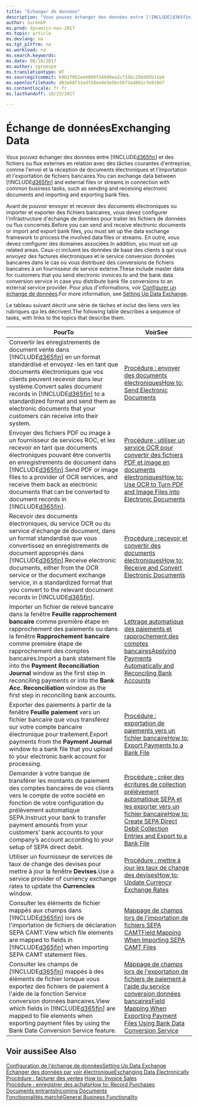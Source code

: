 ```yaml
---
title: "Échanger de données"
description: "Vous pouvez échanger des données entre [!INCLUDE[d365fin](includes/d365fin_md.md)] et des fichiers ou flux externes en relation avec des tâches courantes d'entreprise, comme l'envoi et la réception de documents électroniques et l'importation et l'exportation de fichiers bancaires."
author: SorenGP
ms.prod: dynamics-nav-2017
ms.topic: article
ms.devlang: na
ms.tgt_pltfrm: na
ms.workload: na
ms.search.keywords: 
ms.date: 08/18/2017
ms.author: sgroespe
ms.translationtype: HT
ms.sourcegitcommit: b9b1f062ee6009f34698ea2cf33bc25bdd5b11e4
ms.openlocfilehash: d83e68f31edf2dee9e3e5bc5b73a4861cfe919d7
ms.contentlocale: fr-fr
ms.lasthandoff: 10/23/2017

---
```

# <a name="exchanging-data"></a><span data-ttu-id="5a154-103">Échange de données</span><span class="sxs-lookup"><span data-stu-id="5a154-103">Exchanging Data</span></span>
<span data-ttu-id="5a154-104">Vous pouvez échanger des données entre [!INCLUDE[d365fin](includes/d365fin_md.md)] et des fichiers ou flux externes en relation avec des tâches courantes d'entreprise, comme l'envoi et la réception de documents électroniques et l'importation et l'exportation de fichiers bancaires.</span><span class="sxs-lookup"><span data-stu-id="5a154-104">You can exchange data between [!INCLUDE[d365fin](includes/d365fin_md.md)] and external files or streams in connection with common business tasks, such as sending and receiving electronic documents and importing and exporting bank files.</span></span>  

<span data-ttu-id="5a154-105">Avant de pouvoir envoyer et recevoir des documents électroniques ou importer et exporter des fichiers bancaires, vous devez configurer l'infrastructure d'échange de données pour traiter les fichiers de données ou flux concernés.</span><span class="sxs-lookup"><span data-stu-id="5a154-105">Before you can send and receive electronic documents or import and export bank files, you must set up the data exchange framework to process the involved data files or streams.</span></span> <span data-ttu-id="5a154-106">En outre, vous devez configurer des domaines associées.</span><span class="sxs-lookup"><span data-stu-id="5a154-106">In addition, you must set up related areas.</span></span> <span data-ttu-id="5a154-107">Ceux-ci incluent les données de base des clients à qui vous envoyez des factures électroniques et le service conversion données bancaires dans le cas où vous distribuez des conversions de fichiers bancaires à un fournisseur de service externe.</span><span class="sxs-lookup"><span data-stu-id="5a154-107">These include master data for customers that you send electronic invoices to and the bank data conversion service in case you distribute bank file conversions to an external service provider.</span></span> <span data-ttu-id="5a154-108">Pour plus d'informations, voir [Configurer un échange de données](across-set-up-data-exchange.md).</span><span class="sxs-lookup"><span data-stu-id="5a154-108">For more information, see [Setting Up Data Exchange](across-set-up-data-exchange.md).</span></span>  

 <span data-ttu-id="5a154-109">Le tableau suivant décrit une série de tâches et inclut des liens vers les rubriques qui les décrivent.</span><span class="sxs-lookup"><span data-stu-id="5a154-109">The following table describes a sequence of tasks, with links to the topics that describe them.</span></span>  

|<span data-ttu-id="5a154-110">**Pour**</span><span class="sxs-lookup"><span data-stu-id="5a154-110">**To**</span></span>|<span data-ttu-id="5a154-111">**Voir**</span><span class="sxs-lookup"><span data-stu-id="5a154-111">**See**</span></span>|  
|------------|-------------|  
|<span data-ttu-id="5a154-112">Convertir les enregistrements de document vente dans [!INCLUDE[d365fin](includes/d365fin_md.md)] en un format standardisé et envoyez\-les en tant que documents électroniques que vos clients peuvent recevoir dans leur système.</span><span class="sxs-lookup"><span data-stu-id="5a154-112">Convert sales document records in [!INCLUDE[d365fin](includes/d365fin_md.md)] to a standardized format and send them as electronic documents that your customers can receive into their system.</span></span>|[<span data-ttu-id="5a154-113">Procédure : envoyer des documents électroniques</span><span class="sxs-lookup"><span data-stu-id="5a154-113">How to: Send Electronic Documents</span></span>](sales-how-to-send-electronic-documents.md)|  
|<span data-ttu-id="5a154-114">Envoyer des fichiers PDF ou image à un fournisseur de services ROC, et les recevoir en tant que documents électroniques pouvant être convertis en enregistrements de document dans [!INCLUDE[d365fin](includes/d365fin_md.md)].</span><span class="sxs-lookup"><span data-stu-id="5a154-114">Send PDF or image files to a provider of OCR services, and receive them back as electronic documents that can be converted to document records in [!INCLUDE[d365fin](includes/d365fin_md.md)].</span></span>|[<span data-ttu-id="5a154-115">Procédure : utiliser un service OCR pour convertir des fichiers PDF et image en documents électroniques</span><span class="sxs-lookup"><span data-stu-id="5a154-115">How to: Use OCR to Turn PDF and Image Files into Electronic Documents</span></span>](across-how-use-ocr-pdf-images-files.md)|  
|<span data-ttu-id="5a154-116">Recevoir des documents électroniques, du service OCR ou du service d'échange de document, dans un format standardisé que vous convertissez en enregistrements de document appropriés dans [!INCLUDE[d365fin](includes/d365fin_md.md)].</span><span class="sxs-lookup"><span data-stu-id="5a154-116">Receive electronic documents, either from the OCR service or the document exchange service, in a standardized format that you convert to the relevant document records in [!INCLUDE[d365fin](includes/d365fin_md.md)].</span></span>|[<span data-ttu-id="5a154-117">Procédure : recevoir et convertir des documents électroniques</span><span class="sxs-lookup"><span data-stu-id="5a154-117">How to: Receive and Convert Electronic Documents</span></span>](purchasing-how-to-receive-and-convert-electronic-documents.md)|  
|<span data-ttu-id="5a154-118">Importer un fichier de relevé bancaire dans la fenêtre **Feuille rapprochement bancaire** comme première étape en rapprochement des paiements ou dans la fenêtre **Rapprochement bancaire** comme première étape de rapprochement des comptes bancaires.</span><span class="sxs-lookup"><span data-stu-id="5a154-118">Import a bank statement file into the **Payment Reconciliation Journal** window as the first step in reconciling payments or into the **Bank Acc. Reconciliation** window as the first step in reconciling bank accounts.</span></span>|[<span data-ttu-id="5a154-119">Lettrage automatique des paiements et rapprochement des comptes bancaires</span><span class="sxs-lookup"><span data-stu-id="5a154-119">Applying Payments Automatically and Reconciling Bank Accounts</span></span>](receivables-apply-payments-auto-reconcile-bank-accounts.md)|  
|<span data-ttu-id="5a154-120">Exporter des paiements à partir de la fenêtre **Feuille paiement** vers un fichier bancaire que vous transférez sur votre compte bancaire électronique pour traitement.</span><span class="sxs-lookup"><span data-stu-id="5a154-120">Export payments from the **Payment Journal** window to a bank file that you upload to your electronic bank account for processing.</span></span>|[<span data-ttu-id="5a154-121">Procédure : exportation de paiements vers un fichier bancaire</span><span class="sxs-lookup"><span data-stu-id="5a154-121">How to: Export Payments to a Bank File</span></span>](payables-how-export-payments-bank-file.md)|  
|<span data-ttu-id="5a154-122">Demander à votre banque de transférer les montants de paiement des comptes bancaires de vos clients vers le compte de votre société en fonction de votre configuration du prélèvement automatique SEPA.</span><span class="sxs-lookup"><span data-stu-id="5a154-122">Instruct your bank to transfer payment amounts from your customers’ bank accounts to your company’s account according to your setup of SEPA direct debit.</span></span>|[<span data-ttu-id="5a154-123">Procédure : créer des écritures de collection prélèvement automatique SEPA et les exporter vers un fichier bancaire</span><span class="sxs-lookup"><span data-stu-id="5a154-123">How to: Create SEPA Direct Debit Collection Entries and Export to a Bank File</span></span>](finance-how-create-sepa-direct-debit-collection-entries-export-bank-file.md)|  
|<span data-ttu-id="5a154-124">Utiliser un fournisseur de services de taux de change des devises pour mettre à jour la fenêtre **Devises**.</span><span class="sxs-lookup"><span data-stu-id="5a154-124">Use a service provider of currency exchange rates to update the **Currencies** window.</span></span>|[<span data-ttu-id="5a154-125">Procédure : mettre à jour les taux de change des devises</span><span class="sxs-lookup"><span data-stu-id="5a154-125">How to: Update Currency Exchange Rates</span></span>](finance-how-update-currencies.md)|  
|<span data-ttu-id="5a154-126">Consulter les éléments de fichier mappés aux champs dans [!INCLUDE[d365fin](includes/d365fin_md.md)] lors de l'importation de fichiers de déclaration SEPA CAMT.</span><span class="sxs-lookup"><span data-stu-id="5a154-126">View which file elements are mapped to fields in [!INCLUDE[d365fin](includes/d365fin_md.md)] when importing SEPA CAMT statement files.</span></span>|[<span data-ttu-id="5a154-127">Mappage de champs lors de l'importation de fichiers SEPA CAMT</span><span class="sxs-lookup"><span data-stu-id="5a154-127">Field Mapping When Importing SEPA CAMT Files</span></span>](across-field-mapping-when-importing-sepa-camt-files.md)|  
|<span data-ttu-id="5a154-128">Consulter les champs de [!INCLUDE[d365fin](includes/d365fin_md.md)] mappés à des éléments de fichier lorsque vous exportez des fichiers de paiement à l'aide de la fonction Service conversion données bancaires.</span><span class="sxs-lookup"><span data-stu-id="5a154-128">View which fields in [!INCLUDE[d365fin](includes/d365fin_md.md)] are mapped to file elements when exporting payment files by using the Bank Date Conversion Service feature.</span></span>|[<span data-ttu-id="5a154-129">Mappage de champs lors de l'exportation de fichiers de paiement à l'aide du service conversion données bancaires</span><span class="sxs-lookup"><span data-stu-id="5a154-129">Field Mapping When Exporting Payment Files Using Bank Data Conversion Service</span></span>](across-field-mapping-when-exporting-payment-files-using-bank-data-conversion-service.md)|  

## <a name="see-also"></a><span data-ttu-id="5a154-130">Voir aussi</span><span class="sxs-lookup"><span data-stu-id="5a154-130">See Also</span></span>  
[<span data-ttu-id="5a154-131">Configuration de l'échange de données</span><span class="sxs-lookup"><span data-stu-id="5a154-131">Setting Up Data Exchange</span></span>](across-set-up-data-exchange.md)  
[<span data-ttu-id="5a154-132">Échanger des données par voir électronique</span><span class="sxs-lookup"><span data-stu-id="5a154-132">Exchanging Data Electronically</span></span>](across-data-exchange.md)  
<span data-ttu-id="5a154-133">[Procédure : facturer des ventes](sales-how-invoice-sales.md) </span><span class="sxs-lookup"><span data-stu-id="5a154-133">[How to: Invoice Sales](sales-how-invoice-sales.md) </span></span>  
[<span data-ttu-id="5a154-134">Procédure : enregistrer des achats</span><span class="sxs-lookup"><span data-stu-id="5a154-134">How to: Record Purchases</span></span>](purchasing-how-record-purchases.md)  
[<span data-ttu-id="5a154-135">Documents entrants</span><span class="sxs-lookup"><span data-stu-id="5a154-135">Incoming Documents</span></span>](across-income-documents.md)  
[<span data-ttu-id="5a154-136">Fonctionnalités marché</span><span class="sxs-lookup"><span data-stu-id="5a154-136">General Business Functionality</span></span>](ui-across-business-areas.md)  

